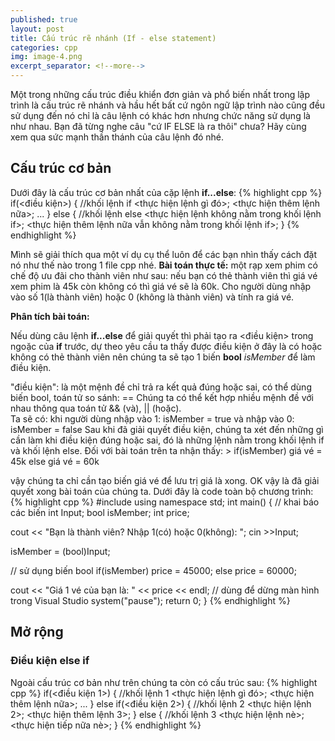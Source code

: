 ```yaml
---
published: true
layout: post
title: Cấu trúc rẽ nhánh (If - else statement)
categories: cpp
img: image-4.png
excerpt_separator: <!--more-->
---
```

Một trong những cấu trúc điều khiển đơn giản và phổ biến nhất trong lập trình là cấu trúc rẽ nhánh và hầu hết bất cứ ngôn ngữ lập trình nào cũng đều sử dụng đến nó chỉ là câu lệnh có khác hơn nhưng chức năng sử dụng là như nhau. Bạn đã từng nghe câu "cứ IF ELSE là ra thôi" chưa? Hãy cùng xem qua sức mạnh thần thánh của câu lệnh đó nhé.
<!--more-->

## Cấu trúc cơ bản
Dưới đây là cấu trúc cơ bản nhất của cặp lệnh **if...else**:
{% highlight cpp %}
  if(<điều kiện>)
  {
      //khối lệnh if
      <thực hiện lệnh gì đó>;
      <thực hiện thêm lệnh nữa>;
      ...
  }
  else
  {
      //khối lệnh else
      <thực hiện lệnh không nằm trong khối lệnh if>;
      <thực hiện thêm lệnh nữa vẫn không nằm trong khối lệnh if>;
  }
{% endhighlight %}

Mình sẽ giải thích qua một ví dụ cụ thể luôn để các bạn nhìn thấy cách đặt nó như thế nào trong 1 file cpp nhé.
**Bài toán thực tế:** một rạp xem phim có chế độ ưu đãi cho thành viên như sau: nếu bạn có thẻ thành viên thì giá vé xem phim là 45k còn không có thì giá vé sẽ là 60k. Cho người dùng nhập vào số 1(là thành viên) hoặc 0 (không là thành viên) và tính ra giá vé.

**Phân tích bài toán:**

Nếu dùng câu lệnh **if...else** để giải quyết thì phải tạo ra <điều kiện> trong ngoặc của **if** trước, dự theo yêu cầu ta thấy được điều kiện ở đây là có hoặc không có thẻ thành viên nên chúng ta sẽ tạo 1 biến **bool** _isMember_ để làm điều kiện.
<div class="alert alert-info">
"điều kiện": là một mệnh đề chỉ trả ra kết quả đúng hoặc sai, có thể dùng biến bool, toán tử so sánh: ==
Chúng ta có thể kết hợp nhiều mệnh đề với nhau thông qua toán tử && (và), || (hoặc).
</div>
Ta sẽ có: khi người dùng nhập vào 1: isMember = true và nhập vào 0: isMember = false
Sau khi đã giải quyết điều kiện, chúng ta xét đến những gì cần làm khi điều kiện đúng hoặc sai, đó là những lệnh nằm trong khối lệnh if và khối lệnh else. Đối với bài toán trên ta nhận thấy:
> if(isMember) giá vé = 45k else giá vé = 60k 

vậy chúng ta chỉ cần tạo biến giá vé để lưu trị giá là xong. OK vậy là đã giải quyết xong bài toán của chúng ta. Dưới đây là code toàn bộ chương trình:
{% highlight cpp %}
#include <iostream>
using namespace std;
int main()
{
  // khai báo các biến
  int Input;
  bool isMember;
  int price;
  
  cout << "Bạn là thành viên? Nhập 1(có) hoặc 0(không): ";
  cin >>Input;
  
  isMember = (bool)Input;
  
  // sử dụng biến bool
  if(isMember)
    price = 45000;
  else
    price = 60000;
  
  cout << "Giá 1 vé của bạn là: " << price << endl;
  // dùng để dừng màn hình trong Visual Studio
  system("pause");
  return 0;
}
{% endhighlight %}

## Mở rộng
### Điều kiện else if
Ngoài cấu trúc cơ bản như trên chúng ta còn có cấu trúc sau:
{% highlight cpp %}
  if(<điều kiện 1>)
  {
      //khối lệnh 1
      <thực hiện lệnh gì đó>;
      <thực hiện thêm lệnh nữa>;
      ...
  }
  else if(<điều kiện 2>)
  {
      //khối lệnh 2
      <thực hiện lệnh 2>;
      <thực hiện thêm lệnh 3>;
  }
  else 
  {
      //khối lệnh 3
      <thực hiện lệnh nè>;
      <thực hiện tiếp nữa nè>;
  }
{% endhighlight %}